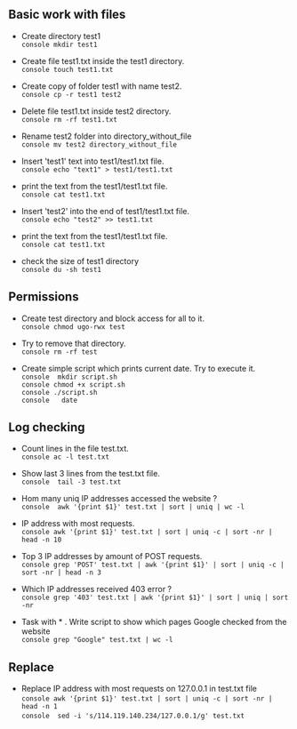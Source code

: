 ## Basic work with files

- Create directory test1  
 ```console mkdir test1```

- Create file test1.txt inside the test1 directory.  
 ```console touch test1.txt```

- Create copy of folder test1 with name test2.  
 ```console cp -r test1 test2```

- Delete file test1.txt inside test2 directory.  
 ```console rm -rf test1.txt```

- Rename test2 folder into directory_without_file  
 ```console mv test2 directory_without_file```

- Insert 'test1' text into test1/test1.txt file.  
 ```console echo "text1" > test1/test1.txt```

- print the text from the test1/test1.txt file.  
 ```console cat test1.txt```

- Insert 'test2' into the end of test1/test1.txt file.  
 ```console echo "test2" >> test1.txt```

- print the text from the test1/test1.txt file.  
 ```console cat test1.txt```

- check the size of test1 directory  
 ```console du -sh test1```

## Permissions

- Create test directory and block access for all to it.  
 ```console chmod ugo-rwx test```

- Try to remove that directory.  
 ```console rm -rf test```

- Create simple script which prints current date. Try to execute it.  
 ```console  mkdir script.sh```  
 ```console chmod +x script.sh```  
 ```console ./script.sh```  
 ```console   date```  

## Log checking

- Count lines in the file test.txt.  
 ```console ac -l test.txt```

- Show last 3 lines from the test.txt file.   
 ```console  tail -3 test.txt```

- Hom many uniq IP addresses accessed the website ?   
 ```console  awk '{print $1}' test.txt | sort | uniq | wc -l```

- IP address with most requests.  
 ```console awk '{print $1}' test.txt | sort | uniq -c | sort -nr | head -n 10```

- Top 3 IP addresses by amount of POST requests.  
 ```console grep 'POST' test.txt | awk '{print $1}' | sort | uniq -c | sort -nr | head -n 3```

- Which IP addresses received 403 error ?   
 ```console grep '403' test.txt | awk '{print $1}' | sort | uniq | sort -nr```

- Task with * . Write script to show which pages Google checked from the website   
 ```console grep "Google" test.txt | wc -l```

## Replace

- Replace IP address with most requests on 127.0.0.1 in test.txt file   
 ```console awk '{print $1}' test.txt | sort | uniq -c | sort -nr | head -n 1```  
 ```console  sed -i 's/114.119.140.234/127.0.0.1/g' test.txt```
